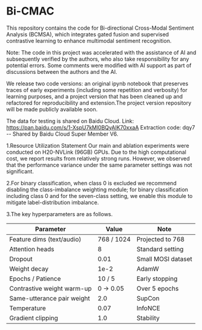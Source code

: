 # Bi-CMAC
This repository contains the code for Bi-directional Cross-Modal Sentiment Analysis (BCMSA), which integrates gated fusion and supervised contrastive learning to enhance multimodal sentiment recognition.

Note: The code in this project was accelerated with the assistance of AI and subsequently verified by the authors, who also take responsibility for any potential errors. Some comments were modified with AI support as part of discussions between the authors and the AI.

We release two code versions: an original ipynb notebook that preserves traces of early experiments (including some repetition and verbosity) for learning purposes, and a project version that has been cleaned up and refactored for reproducibility and extension.The project version repository will be made publicly available soon.

The data for testing is shared on Baidu Cloud. Link: https://pan.baidu.com/s/1-XspU7kMl0BQyAIK70xxaA
Extraction code: dqy7
-- Shared by Baidu Cloud Super Member V6.

1.Resource Utilization Statement
Our main and ablation experiments were conducted on H20-NVLink (96GB) GPUs. Due to the high computational cost, we report results from relatively strong runs. However, we observed that the performance variance under the same parameter settings was not significant.

2.For binary classification, when class 0 is excluded we recommend disabling the class-imbalance weighting module; for binary classification including class 0 and for the seven-class setting, we enable this module to mitigate label-distribution imbalance.

3.The key hyperparameters are as follows.

| Parameter                  | Value      | Note               |
| -------------------------- | ---------- | ------------------ |
| Feature dims (text/audio)  | 768 / 1024 | Projected to 768   |
| Attention heads            | 8          | Standard setting   |
| Dropout                    | 0.01       | Small MOSI dataset |
| Weight decay               | 1e-2       | AdamW              |
| Epochs / Patience          | 10 / 5     | Early stopping     |
| Contrastive weight warm-up | 0 → 0.05   | Over 5 epochs      |
| Same-utterance pair weight | 2.0        | SupCon             |
| Temperature                | 0.07       | InfoNCE            |
| Gradient clipping          | 1.0        | Stability          |

